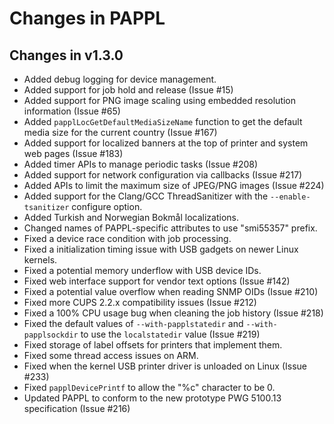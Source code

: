 Changes in PAPPL
================

Changes in v1.3.0
-----------------

- Added debug logging for device management.
- Added support for job hold and release (Issue #15)
- Added support for PNG image scaling using embedded resolution information
  (Issue #65)
- Added `papplLocGetDefaultMediaSizeName` function to get the default media size
  for the current country (Issue #167)
- Added support for localized banners at the top of printer and system web pages
  (Issue #183)
- Added timer APIs to manage periodic tasks (Issue #208)
- Added support for network configuration via callbacks (Issue #217)
- Added APIs to limit the maximum size of JPEG/PNG images (Issue #224)
- Added support for the Clang/GCC ThreadSanitizer with the `--enable-tsanitizer`
  configure option.
- Added Turkish and Norwegian Bokmål localizations.
- Changed names of PAPPL-specific attributes to use "smi55357" prefix.
- Fixed a device race condition with job processing.
- Fixed a initialization timing issue with USB gadgets on newer Linux kernels.
- Fixed a potential memory underflow with USB device IDs.
- Fixed web interface support for vendor text options (Issue #142)
- Fixed a potential value overflow when reading SNMP OIDs (Issue #210)
- Fixed more CUPS 2.2.x compatibility issues (Issue #212)
- Fixed a 100% CPU usage bug when cleaning the job history (Issue #218)
- Fixed the default values of `--with-papplstatedir` and `--with-papplsockdir`
  to use the `localstatedir` value (Issue #219)
- Fixed storage of label offsets for printers that implement them.
- Fixed some thread access issues on ARM.
- Fixed when the kernel USB printer driver is unloaded on Linux (Issue #233)
- Fixed `papplDevicePrintf` to allow the "%c" character to be 0.
- Updated PAPPL to conform to the new prototype PWG 5100.13 specification
  (Issue #216)
